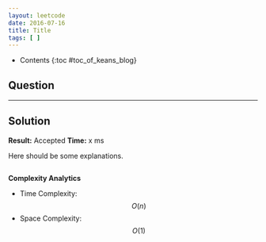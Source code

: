 ```yaml
---
layout: leetcode
date: 2016-07-16
title: Title
tags: [ ]
---
```


* Contents
{:toc #toc_of_keans_blog}

## Question





***

## Solution

**Result:** Accepted **Time:** x ms

Here should be some explanations.

```c

```

**Complexity Analytics**

- Time Complexity: $$O(n)$$
- Space Complexity: $$O(1)$$
